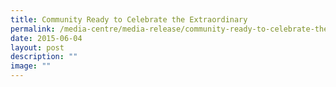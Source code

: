```yaml
---
title: Community Ready to Celebrate the Extraordinary
permalink: /media-centre/media-release/community-ready-to-celebrate-the-extraordinary/
date: 2015-06-04
layout: post
description: ""
image: ""
---
```

